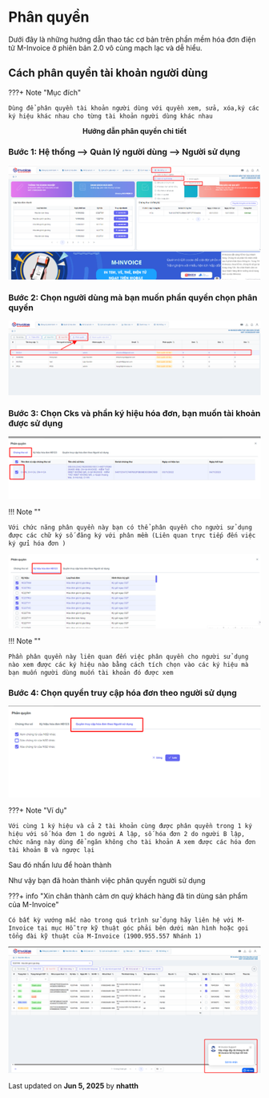 # **Phân quyền**

Dưới đây là những hướng dẫn thao tác cơ bản trên phần mềm hóa đơn điện tử M-Invoice ở phiên bản 2.0 vô cùng mạch lạc và dễ hiểu.

## **Cách phân quyền tài khoản người dùng**

???+ Note "Mục đích"

    Dùng để phân quyền tài khoản người dùng với quyền xem, sửa, xóa,ký các ký hiệu khác nhau cho từng tài khoản người dùng khác nhau

<p align="center" style="font-weight: bold;">Hướng dẫn phân quyền chi tiết </p>

### **Bước 1: Hệ thống --> Quản lý người dùng --> Người sử dụng**

![Hình 1](../../assets/images/invoice2/2.0_them-nguoi-dung_1.png)

### **Bước 2: Chọn người dùng mà bạn muốn phần quyền chọn phân quyền**

![Hình 2](../../assets/images/invoice2/2.0_phan-quyen_2.png)

### **Bước 3: Chọn Cks và phần ký hiệu hóa đơn, bạn muốn tài khoản được sử dụng**

![Hình 3](../../assets/images/invoice2/2.0_phan-quyen_3.png)

!!! Note ""

    Với chức năng phân quyền này bạn có thể phân quyền cho người sử dụng được các chữ ký số đăng ký với phân mềm (Liên quan trực tiếp đến việc ký gửi hóa đơn )

![Hình 4](../../assets/images/invoice2/2.0_phan-quyen_4.png)

!!! Note ""

    Phần phân quyền này liên quan đến việc phân quyền cho người sử dụng nào xem được các ký hiệu nào bằng cách tích chọn vào các ký hiệu mà bạn muốn người dùng muốn tài khoản đó được xem

### **Bước 4: Chọn quyền truy cập hóa đơn theo người sử dụng**

![Hình 5](../../assets/images/invoice2/2.0_phan-quyen_5.png)

???+ Note "Ví dụ"

    Với cùng 1 ký hiệu và cả 2 tài khoản cùng được phân quyền trong 1 ký hiệu với số hóa đơn 1 do người A lập, số hóa đơn 2 do người B lập, chức năng này dùng để ngăn không cho tài khoản A xem được các hóa đơn tài khoản B và ngược lại

Sau đó nhấn lưu để hoàn thành

Như vậy bạn đã hoàn thành việc phân quyền người sử dụng

???+ info "Xin chân thành cảm ơn quý khách hàng đã tin dùng sản phẩm của M-Invoice"

    Có bất kỳ vướng mắc nào trong quá trình sử dụng hãy liên hệ với M-Invoice tại mục Hỗ trợ kỹ thuật góc phải bên dưới màn hình hoặc gọi tổng đài kỹ thuật của M-Invoice (1900.955.557 Nhánh 1)

![Hình 6](../../assets/images/invoice2/hotro.png)

<div class="last-updated">Last updated on <strong>Jun 5, 2025</strong> by <strong>nhatth</strong></div>
